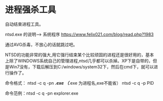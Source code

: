 # 进程强杀工具

自动结束进程工具。

ntsd.exe 的说明-->
系统程序
https://www.felix021.com/blog/read.php?1983

通过AVG杀毒，不放心的话就跳过吧。

NTSD的功能非常的强大,用它强行结束某个比较顽固的进程还是很好用的，基本上除了WINDOWS系统自己的管理进程,ntsd几乎都可以杀掉。XP下是自带的，但是Win7没有，下载后解压到C:/windows/system32下，然后在cmd下，就可以进行操作了。

命令格式：
ntsd -c q -pn ***.exe （***.exe 为进程名,exe不能省） 
ntsd -c q -p PID

命令范例：ntsd -c q -pn explorer.exe 
